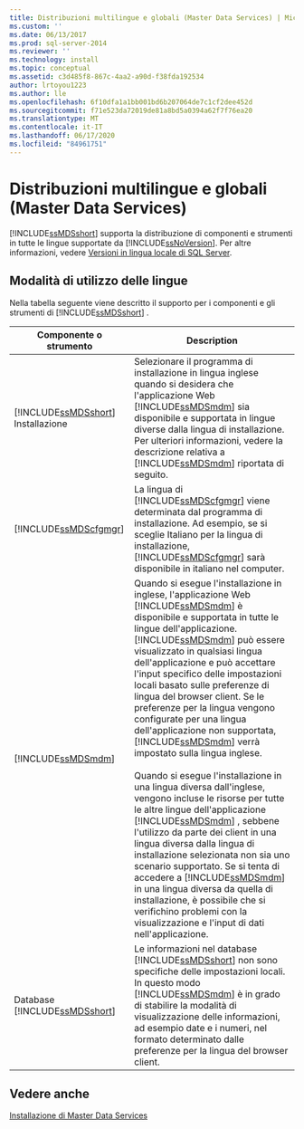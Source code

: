 ```yaml
---
title: Distribuzioni multilingue e globali (Master Data Services) | Microsoft Docs
ms.custom: ''
ms.date: 06/13/2017
ms.prod: sql-server-2014
ms.reviewer: ''
ms.technology: install
ms.topic: conceptual
ms.assetid: c3d485f8-867c-4aa2-a90d-f38fda192534
author: lrtoyou1223
ms.author: lle
ms.openlocfilehash: 6f10dfa1a1bb001bd6b207064de7c1cf2dee452d
ms.sourcegitcommit: f71e523da72019de81a8bd5a0394a62f7f76ea20
ms.translationtype: MT
ms.contentlocale: it-IT
ms.lasthandoff: 06/17/2020
ms.locfileid: "84961751"
---
```

# <a name="multi-lingual-and-global-deployments-master-data-services"></a>Distribuzioni multilingue e globali (Master Data Services)
  [!INCLUDE[ssMDSshort](../../includes/ssmdsshort-md.md)] supporta la distribuzione di componenti e strumenti in tutte le lingue supportate da [!INCLUDE[ssNoVersion](../../includes/ssnoversion-md.md)]. Per altre informazioni, vedere [Versioni in lingua locale di SQL Server](../../sql-server/install/local-language-versions-in-sql-server.md).  
  
## <a name="how-languages-are-used"></a>Modalità di utilizzo delle lingue  
 Nella tabella seguente viene descritto il supporto per i componenti e gli strumenti di [!INCLUDE[ssMDSshort](../../includes/ssmdsshort-md.md)] .  
  
|Componente o strumento|Description|  
|-----------------------|-----------------|  
|[!INCLUDE[ssMDSshort](../../includes/ssmdsshort-md.md)] Installazione|Selezionare il programma di installazione in lingua inglese quando si desidera che l'applicazione Web [!INCLUDE[ssMDSmdm](../../includes/ssmdsmdm-md.md)] sia disponibile e supportata in lingue diverse dalla lingua di installazione. Per ulteriori informazioni, vedere la descrizione relativa a [!INCLUDE[ssMDSmdm](../../includes/ssmdsmdm-md.md)] riportata di seguito.|  
|[!INCLUDE[ssMDScfgmgr](../../includes/ssmdscfgmgr-md.md)]|La lingua di [!INCLUDE[ssMDScfgmgr](../../includes/ssmdscfgmgr-md.md)] viene determinata dal programma di installazione. Ad esempio, se si sceglie Italiano per la lingua di installazione, [!INCLUDE[ssMDScfgmgr](../../includes/ssmdscfgmgr-md.md)] sarà disponibile in italiano nel computer.|  
|[!INCLUDE[ssMDSmdm](../../includes/ssmdsmdm-md.md)]|Quando si esegue l'installazione in inglese, l'applicazione Web [!INCLUDE[ssMDSmdm](../../includes/ssmdsmdm-md.md)] è disponibile e supportata in tutte le lingue dell'applicazione. [!INCLUDE[ssMDSmdm](../../includes/ssmdsmdm-md.md)] può essere visualizzato in qualsiasi lingua dell'applicazione e può accettare l'input specifico delle impostazioni locali basato sulle preferenze di lingua del browser client. Se le preferenze per la lingua vengono configurate per una lingua dell'applicazione non supportata, [!INCLUDE[ssMDSmdm](../../includes/ssmdsmdm-md.md)] verrà impostato sulla lingua inglese.<br /><br /> Quando si esegue l'installazione in una lingua diversa dall'inglese, vengono incluse le risorse per tutte le altre lingue dell'applicazione [!INCLUDE[ssMDSmdm](../../includes/ssmdsmdm-md.md)] , sebbene l'utilizzo da parte dei client in una lingua diversa dalla lingua di installazione selezionata non sia uno scenario supportato. Se si tenta di accedere a [!INCLUDE[ssMDSmdm](../../includes/ssmdsmdm-md.md)] in una lingua diversa da quella di installazione, è possibile che si verifichino problemi con la visualizzazione e l'input di dati nell'applicazione.|  
|Database [!INCLUDE[ssMDSshort](../../includes/ssmdsshort-md.md)]|Le informazioni nel database [!INCLUDE[ssMDSshort](../../includes/ssmdsshort-md.md)] non sono specifiche delle impostazioni locali. In questo modo [!INCLUDE[ssMDSmdm](../../includes/ssmdsmdm-md.md)] è in grado di stabilire la modalità di visualizzazione delle informazioni, ad esempio date e i numeri, nel formato determinato dalle preferenze per la lingua del browser client.|  
  
## <a name="see-also"></a>Vedere anche  
 [Installazione di Master Data Services](install-master-data-services.md)  
  
  
